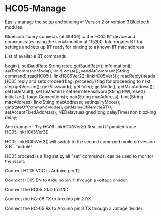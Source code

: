 # HC05-Manage
Easily manage the setup and binding of Version 2 or version 3 Bluetooth modules

  Bluetooth library connects (at 38400) to the HC05 BT device
  and communicates using the serial monitor at 115200.
  Interrogates BT for settings and sets up BT ready for binding to a known BT mac address
  
  List of available BT commands
  
  begin(); setBaudRate(String rate); getBaudRate(); information(); setToCommandMode(); void locate(); sendAtCommand(String command);readHC05();
  linkHC05Ver2(); linkHC05Ver3(); readReply()reads HC05 reply and sets proceed flag; proceed;// flag for proceeding to next step
  getVersion(); getPassword(); getRole(); getMode(); getMacAddress(); setToDefault(); setToMaster(); setRemotePassword(String PW);reset();
  initialize(); forgetConnections(); pair(String macAddress); bind(String macAddress); link(String macAddress); setInquiryMode(); getStateOfCommandMode();
  getNameOfRemoteBT(); setAcceptFixedAddress(); NBDelay(unsigned long delayTime) non blocking delay;
  
  See example - Try HC05.linkHC05Ver2() first and if problems use HC05.linkHC05Ver3()
  
  HC05.linkHC05Ver3() will switch to the second command mode on version 3 BT modules.

  HC05.proceed is a flag set by all "set" commands, can be used to monitor the result.
 
  Connect HC05 VCC to Arduino pin 12
  
  Connect HC05 EN to Arduino pin 11 through a voltage divider. 
  
  Connect the HC05 GND to GND
  
  Connect the HC-05 TX to Arduino pin 2 RX. 
  
  Connect the HC-05 RX to Arduino pin 3 TX through a voltage divider.
  
